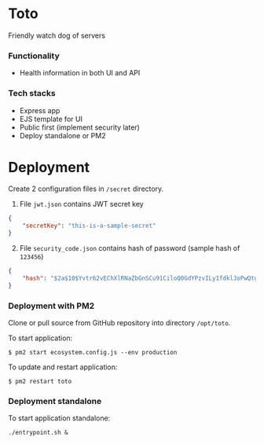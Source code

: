 # Toto
Friendly watch dog of servers

### Functionality
* Health information in both UI and API

### Tech stacks

* Express app
* EJS template for UI
* Public first (implement security later)
* Deploy standalone or PM2 

# Deployment

Create 2 configuration files in `/secret` directory.

1. File `jwt.json` contains JWT secret key

```json
{
    "secretKey": "this-is-a-sample-secret"
}
```

2. File `security_code.json` contains hash of password (sample hash of `123456`)

```json
{
    "hash": "$2a$10$Yvtr62vEChXlRNaZbGnSCu91CiloQ0GdYPzvILy1fdklJoPwQtgSW"
}
```

### Deployment with PM2

Clone or pull source from GitHub repository into directory `/opt/toto`.

To start application:
```
$ pm2 start ecosystem.config.js --env production
```

To update and restart application:
```
$ pm2 restart toto
```

### Deployment standalone

To start application standalone:
```
./entrypoint.sh &
```
